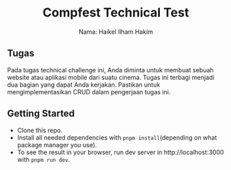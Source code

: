 <div align="center">
  <h1>Compfest Technical Test</h1>
  <p>Nama: Haikel Ilham Hakim</p>
</div>

## Tugas

Pada tugas technical challenge ini, Anda diminta untuk membuat sebuah website atau aplikasi mobile dari suatu cinema. Tugas ini terbagi menjadi dua bagian yang dapat Anda kerjakan. Pastikan untuk mengimplementasikan CRUD dalam pengerjaan tugas ini.

## Getting Started

- Clone this repo.
- Install all needed dependencies with `pnpm install`(depending on what package manager you use).
- To see the result in your browser, run dev server in http://localhost:3000 with `pnpm run dev`.
